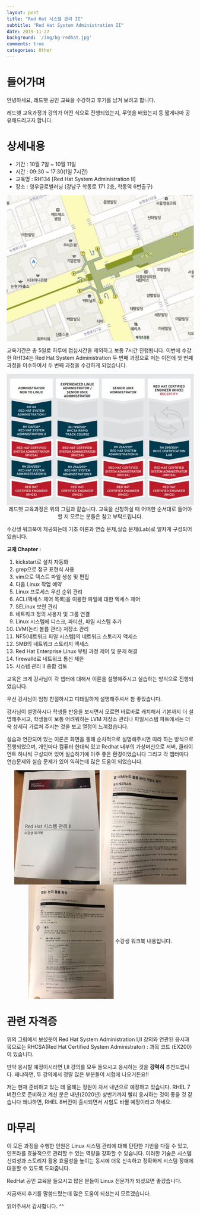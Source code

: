 ```yaml
---
layout: post
title: "Red Hat 시스템 관리 II"
subtitle: "Red Hat System Administration II"
date: 2019-11-27
background: '/img/bg-redhat.jpg'
comments: true
categories: Other
---
```

<h1 class="section-heading2" >들어가며</h1>

안녕하세요, 레드햇 공인 교육을 수강하고 후기를 남겨 보려고 합니다.

레드햇 교육과정과 강의가 어떤 식으로 진행되었는지, 무엇을 배웠는지 등 짧게나마 공유해드리고자 합니다.
 
 <h1 class="section-heading2" >상세내용</h1>

- 기간 : 10월 7일 ~ 10월 11일
- 시간 : 09:30 ~ 17:30(1일 7시간)
- 교육명 : RH134 [Red Hat System Administration II]
- 장소 : 영우글로벌러닝 (강남구 학동로 171 2층, 학동역 6번출구)
<div style="text-align: center;">
<img class="img-fluid" src="/img/posts/etc/youngwoo.jpg" align="center">
</div>

교육기간은 총 5일로 하루에 점심시간을 제외하고 보통 7시간 진행됩니다. 이번에 수강한 RH134는 Red Hat System Administration 두 번째 과정으로 저는 이전에 첫 번째 과정을 이수하여서 두 번째 과정을 수강하게 되었습니다.

<div style="text-align: center;">
<img class="img-fluid" src="/img/posts/etc/redhatclass.jpg" align="center">
<span class="caption text-muted">
레드햇 교육과정은 위의 그림과 같습니다. 교육을 신청하실 때 어떠한 순서대로 들어야할 지 모르는 분들은 참고 부탁드립니다.
</span>
</div>

수강생 워크북이 제공되는데 기초 이론과 연습 문제,실습 문제(Lab)로 알차게 구성되어 있습니다.

**교재 Chapter :**

1. kickstart로 설치 자동화
1. grep으로 정규 표현식 사용
1. vim으로 텍스트 파일 생성 및 편집
1. 다음 Linux 작업 예약
1. Linux 프로세스 우선 순위 관리
1. ACL(액세스 제어 목록)을 이용한 파일에 대한 엑세스 제어
1. SELinux 보안 관리
1. 네트워크 정의 사용자 및 그룹 연결
1. Linux 시스템에 디스크, 파티션, 파일 시스템 추가
1. LVM(논리 볼륨 관리) 저장소 관리
1. NFS(네트워크 파일 시스템)의 네트워크 스토리지 액세스
1. SMB의 네트워크 스토리지 액세스
1. Red Hat Enterprise Linux 부팅 과정 제어 및 문제 해결
1. firewalld로 네트워크 통신 제한
1. 시스템 관리 II 종합 검토

교육은 크게 강사님이 각 챕터에 대해서 이론을 설명해주시고 실습하는 방식으로 진행되었습니다.

우선 강사님이 엄청 친절하시고 디테일하게 설명해주셔서 참 좋았습니다. 

강사님이 설명하시다 학생들 반응을 보시면서 모르면 바로바로 캐치해서 기본까지 더 설명해주시고, 학생들이 보통 어려워하는 LVM 저장소 관리나 파일시스템 파트에서는 더욱 상세히 가르쳐 주시는 것을 보고 열정이 느껴졌습니다. 

실습과 연관되어 있는 이론은 화면을 통해 순차적으로 설명해주시면 따라 하는 방식으로 진행되었으며, 개인마다 컴퓨터 한대씩 있고 Redhat 내부의 가상머신으로 서버, 클라이언트 하나씩 구성되어 있어 실습하기에 아주 좋은 환경이었습니다 그리고 각 챕터마다 연습문제와 실습 문제가 있어 익히는데 많은 도움이 되었습니다.

<div style="text-align: center;">
<img class="img-fluid" src="/img/posts/etc/redhat1.jpg" align="center">
<img class="img-fluid" src="/img/posts/etc/redhat2.jpg" align="center">
<img class="img-fluid" src="/img/posts/etc/redhat3.jpg" align="center">
<span class="caption text-muted">
수강생 워크북 내용입니다.
</span>
</div>

<h1 class="section-heading2" >관련 자격증</h1>

위의 그림에서 보셨듯이 Red Hat System Administration I,II 강의와 연관된 응시과목으로는 RHCSA(Red Hat Certified System Administrator) : 과목 코드 (EX200)이 있습니다. 

만약 응시할 예정이시라면 I,II 강의를 모두 들으시고 응시하는 것을 **강력히** 추천드립니다. 왜냐하면, 두 강의에서 정말 많은 부분들이 시험에 나오거든요!!

저는 현재 준비하고 있는 데 올해는 정원이 차서 내년으로 예정하고 있습니다. RHEL 7버전으로 준비하고 계신 분은 내년(2020년) 상반기까지 빨리 응시하는 것이 좋을 것 같습니다 왜냐하면,
RHEL 8버전이 출시되면서 시험도 바뀔 예정이라고 하네요.

<h1 class="section-heading2" >마무리</h1>

이 모든 과정을 수행한 인원은 Linux 시스템 관리에 대해 탄탄한 기반을 다질 수 있고, 인프라를 효율적으로 관리할 수 있는 역량을 강화할 수 있습니다. 이러한 기술은 시스템 신뢰성과 스토리지 활용 효율성을 높이는 동시에 더욱 신속하고 정확하게 시스템 장애에 대응할 수 있도록 도와줍니다.

RedHat 공인 교육을 들으시고 많은 분들이 Linux 전문가가 되셨으면 좋겠습니다.

지금까지 후기를 말씀드렸는데 많은 도움이 되셨는지 모르겠습니다. 

읽어주셔서 감사합니다. ^^








